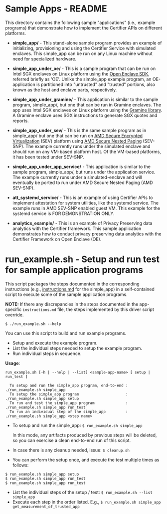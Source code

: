 # Sample Apps - README

This directory contains the following sample "applications" (i.e., example programs)
that demonstrate how to implement the Certifier APIs on different platforms.

- **simple_app/** - This stand-alone sample program provides an example of initializing,
  provisioning and using the Certifier Service with simulated enclaves.
  This simple_app can be run on any Linux machine without need for specialized hardware.

- **simple_app_under_oe/** - This is a sample program that can be run on Intel SGX
  enclaves on Linux platform using the
  [Open Enclave SDK](https://openenclave.io/sdk/), referred briefly as 'OE'.
  Unlike the simple_app example program, an OE-application is partitioned into
  "untrusted" and "trusted" portions, also known as the host and enclave parts,
  respectively.

- **simple_app_under_gramine/** - This application is similar to the sample
  program, simple_app/, but one that can be run in Gramine enclaves. The app
  uses Intel SGX enclaves on Linux platform using the
  [Gramine library](https://github.com/gramineproject/gramine).
  A Gramine enclave uses SGX instructions to generate SGX quotes and reports.

- **simple_app_under_sev/** - This is the same sample program as in simple_app/
  but one that can be run on
  [AMD Secure Encrypted Virtualization](https://www.amd.com/en/developer/sev.html)
  (SEV) platform using
  [AMD Secure Nested Paging](https://www.amd.com/system/files/TechDocs/SEV-SNP-strengthening-vm-isolation-with-integrity-protection-and-more.pdf)
  (SEV-SNP). The example currently runs under the simulated enclave and should
  run on any VM-based platform host. Of the VM-based platforms, it has been
  tested under SEV-SNP.

- **simple_app_under_app_service/** - This application is similar to the sample program,
   simple_app/, but runs under the application service. The example currently runs
   under a simulated-enclave and will eventually be ported to run under
   AMD Secure Nested Paging (AMD SEV-SNP).

- **att_systemd_service/** - This is an example of using Certifier APIs to implement
  attestation for system utilities, like the systemd service. The example runs
  in AMD SEV-SNP enabled guest VM. This example for the systemd service is
  FOR DEMONSTRATION ONLY.

- **analytics_example/** - This is an example of Privacy Preserving data analytics with
  the Certifier framework. This sample application demonstrates how to conduct
  privacy preserving data analytics with the Certifier Framework on Open Enclave (OE).

# run_example.sh - Setup and run test for sample application programs

This script packages the steps documented in the corresponding
instructions (e.g., [instructions.md](./simple_app/instructions.md)
for the simple_app) in a self-contained script to execute some of the
sample application programs.

**NOTE:** If there any discrepancies in the steps documented in the app-specific
      `instructions.md` file, the steps implemented by this driver script
      override.

```shell
$ ./run_example.sh --help
```
You can use this script to build and run example programs.

   - Setup and execute the example program.
   - List the individual steps needed to setup the example program.
   - Run individual steps in sequence.

**Usage**:
```shell
run_example.sh [-h | --help | --list] <sample-app-name> [ setup | run_test ]

  To setup and run the simple_app program, end-to-end : ./run_example.sh simple_app
  To setup the simple_app program                     : ./run_example.sh simple_app setup
  To run and test the simple_app program              : ./run_example.sh simple_app run_test
  To run an individual step of the simple_app         : ./run_example.sh simple_app <step name>
```

- To setup and run the simple_app: `$ run_example.sh simple_app`

  In this mode, any artifacts produced by previous steps will be deleted, so
  you can exercise a clean end-to-end run of this script.

- In case there is any cleanup needed, issue: `$ cleanup.sh`
- You can perform the setup once, and execute the test multiple times as follows:

```shell
$ run_example.sh simple_app setup
$ run_example.sh simple_app run_test
$ run_example.sh simple_app run_test
```
- List the individual steps of the setup / test: `$ run_example.sh --list simple_app`
- Execute each step in the order listed. E.g., `$ run_example.sh simple_app get_measurement_of_trusted_app`
